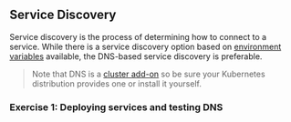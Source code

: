 ## Service Discovery

Service discovery is the process of determining how to connect to a service.
While there is a service discovery option based on [environment
variables](https://kubernetes.io/docs/concepts/services-networking/connect-applications-service/#environment-variables)
available, the DNS-based service discovery is preferable.

>Note that DNS is a [cluster add-on](https://github.com/kubernetes/kubernetes/blob/master/cluster/addons/dns/README.md)
so be sure your Kubernetes distribution provides one or install it
yourself.

### Exercise 1: Deploying services and testing DNS
